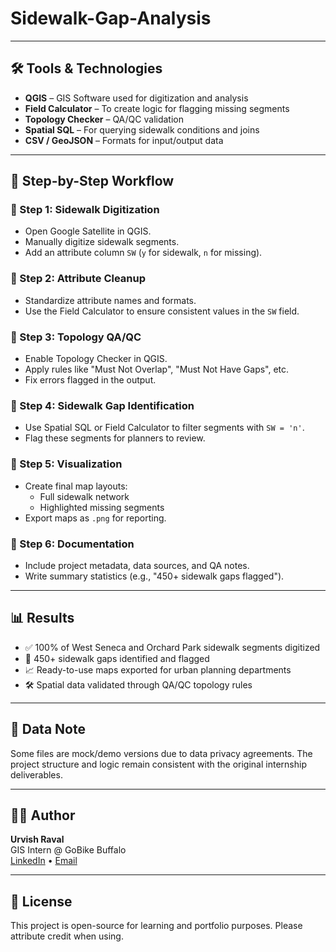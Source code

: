 # Sidewalk-Gap-Analysis

---

## 🛠 Tools & Technologies

- **QGIS** – GIS Software used for digitization and analysis  
- **Field Calculator** – To create logic for flagging missing segments  
- **Topology Checker** – QA/QC validation  
- **Spatial SQL** – For querying sidewalk conditions and joins  
- **CSV / GeoJSON** – Formats for input/output data  

---

## 📍 Step-by-Step Workflow

### 🔹 Step 1: Sidewalk Digitization
- Open Google Satellite in QGIS.
- Manually digitize sidewalk segments.
- Add an attribute column `SW` (`y` for sidewalk, `n` for missing).

### 🔹 Step 2: Attribute Cleanup
- Standardize attribute names and formats.
- Use the Field Calculator to ensure consistent values in the `SW` field.

### 🔹 Step 3: Topology QA/QC
- Enable Topology Checker in QGIS.
- Apply rules like "Must Not Overlap", "Must Not Have Gaps", etc.
- Fix errors flagged in the output.

### 🔹 Step 4: Sidewalk Gap Identification
- Use Spatial SQL or Field Calculator to filter segments with `SW = 'n'`.
- Flag these segments for planners to review.

### 🔹 Step 5: Visualization
- Create final map layouts:
  - Full sidewalk network
  - Highlighted missing segments
- Export maps as `.png` for reporting.

### 🔹 Step 6: Documentation
- Include project metadata, data sources, and QA notes.
- Write summary statistics (e.g., "450+ sidewalk gaps flagged").

---

## 📊 Results

- ✅ 100% of West Seneca and Orchard Park sidewalk segments digitized
- 🧩 450+ sidewalk gaps identified and flagged
- 📈 Ready-to-use maps exported for urban planning departments
- 🛠 Spatial data validated through QA/QC topology rules

---

## 🔐 Data Note

Some files are mock/demo versions due to data privacy agreements. The project structure and logic remain consistent with the original internship deliverables.

---

## 🧑‍💻 Author

**Urvish Raval**  
GIS Intern @ GoBike Buffalo  
[LinkedIn](https://www.linkedin.com/in/yourprofile) • [Email](mailto:youremail@example.com)

---

## 📄 License

This project is open-source for learning and portfolio purposes. Please attribute credit when using.

